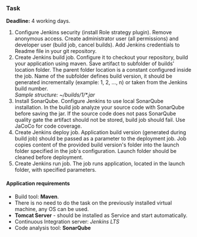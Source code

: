 ### Task

__Deadline:__ 4 working days.  

1. Configure Jenkins security (install Role strategy plugin). Remove anonymous access. Create administrator user (all permissions) and developer user (build job, cancel builds). Add Jenkins credentials to Readme file in your git repository. 
2. Create Jenkins build job. Configure it to checkout your repository, build your application using maven. Save artifact to subfolder of builds' location folder. The parent folder location is a constant configured inside the job. Name of the subfolder defines build version, it should be generated incrementally (example: 1, 2, ..., n) or taken from the Jenkins build number.   
   *Sample structure: ~/builds/1/\*.jar*
3. Install SonarQube. Configure Jenkins to use local SonarQube installation. In the build job analyze your source code with SonarQube before saving the jar. If the source code does not pass SonarQube quality gate the artifact should not be stored, build job should fail. Use JaCoCo for code coverage. 
4. Create Jenkins deploy job. Application build version (generated during build job) should be passed as a parameter to the deployment job. Job copies content of the provided build version's folder into the launch folder specified in the job's configuration. Launch folder should be cleaned before deployment.
5. Create Jenkins run job. The job runs application, located in the launch folder, with specified parameters. 

#### Application requirements

 - Build tool: **Maven**.
 - There is no need to do the task on the previously installed virtual machine, any OS can be used.
 - **Tomcat Server** - should be installed as Service and start automatically.
 - Continuous Integration server: *Jenkins LTS*
 - Code analysis tool: **SonarQube**   
